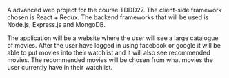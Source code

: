A advanced web project for the course TDDD27. The client-side framework chosen is React + Redux. The backend frameworks that will be used is Node.js, Express.js and MongoDB.

The application will be a website where the user will see a large catalogue of movies. After the user have logged in using facebook or google it will be able to put movies into their watchlist and it will also see recommended movies. The recommended movies will be chosen from what movies the user currently have in their watchlist.